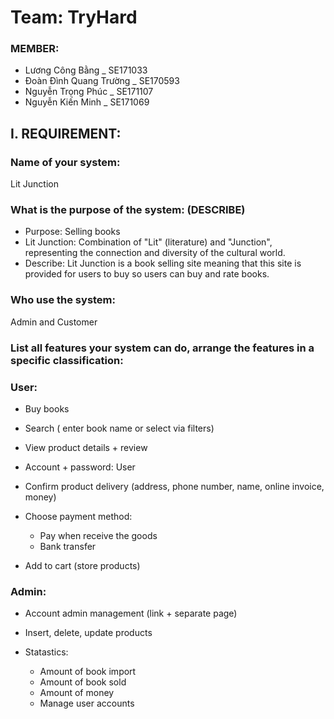 # Team: TryHard

### MEMBER:

- Lương Công Bằng \_ SE171033
- Đoàn Đình Quang Trường \_ SE170593
- Nguyễn Trọng Phúc \_ SE171107
- Nguyễn Kiến Minh \_ SE171069

## I. REQUIREMENT:

### Name of your system:

Lit Junction

### What is the purpose of the system: (DESCRIBE)

- Purpose: Selling books
- Lit Junction: Combination of "Lit" (literature) and "Junction", representing the connection and diversity of the cultural world.
- Describe: Lit Junction is a book selling site meaning that this site is provided for users to buy so users can buy and rate books.

### Who use the system:

Admin and Customer

### List all features your system can do, arrange the features in a specific classification:

### User:

- Buy books
- Search ( enter book name or select via filters)
- View product details + review
- Account + password: User
- Confirm product delivery (address, phone number, name, online invoice, money)
- Choose payment method:

  - Pay when receive the goods
  - Bank transfer

- Add to cart (store products)

### Admin:

- Account admin management (link + separate page)
- Insert, delete, update products
- Statastics:

  - Amount of book import
  - Amount of book sold
  - Amount of money
  - Manage user accounts
